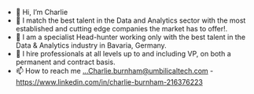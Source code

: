 - 👋 Hi, I’m Charlie 
- 👀 I match the best talent in the Data and Analytics sector with the most established and cutting edge companies the market has to offer!.
- 🌱 I am a specialist Head-hunter working only with the best talent in the Data & Analytics industry in Bavaria, Germany.
- 💞️ I hire professionals at all levels up to and including VP, on both a permanent and contract basis.
- 📫 How to reach me ...Charlie.burnham@umbilicaltech.com -  https://www.linkedin.com/in/charlie-burnham-216376223 


